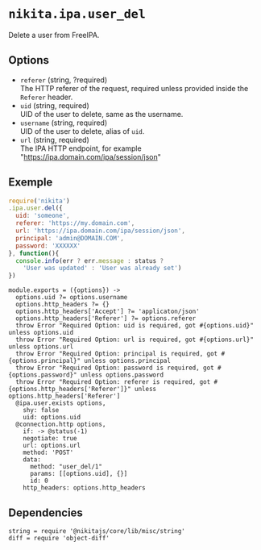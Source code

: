 
# `nikita.ipa.user_del`

Delete a user from FreeIPA.

## Options

* `referer` (string, ?required)   
  The HTTP referer of the request, required unless provided inside the `Referer`
  header.
* `uid` (string, required)   
  UID of the user to delete, same as the username.
* `username` (string, required)   
  UID of the user to delete, alias of `uid`.
* `url` (string, required)    
  The IPA HTTP endpoint, for example "https://ipa.domain.com/ipa/session/json"

## Exemple

```js
require('nikita')
.ipa.user.del({
  uid: 'someone',
  referer: 'https://my.domain.com',
  url: 'https://ipa.domain.com/ipa/session/json',
  principal: 'admin@DOMAIN.COM',
  password: 'XXXXXX'
}, function(){
  console.info(err ? err.message : status ?
    'User was updated' : 'User was already set')
})
```

    module.exports = ({options}) ->
      options.uid ?= options.username
      options.http_headers ?= {}
      options.http_headers['Accept'] ?= 'applicaton/json'
      options.http_headers['Referer'] ?= options.referer
      throw Error "Required Option: uid is required, got #{options.uid}" unless options.uid
      throw Error "Required Option: url is required, got #{options.url}" unless options.url
      throw Error "Required Option: principal is required, got #{options.principal}" unless options.principal
      throw Error "Required Option: password is required, got #{options.password}" unless options.password
      throw Error "Required Option: referer is required, got #{options.http_headers['Referer']}" unless options.http_headers['Referer']
      @ipa.user.exists options,
        shy: false
        uid: options.uid
      @connection.http options,
        if: -> @status(-1)
        negotiate: true
        url: options.url
        method: 'POST'
        data:
          method: "user_del/1"
          params: [[options.uid], {}]
          id: 0
        http_headers: options.http_headers
        
## Dependencies

    string = require '@nikitajs/core/lib/misc/string'
    diff = require 'object-diff'
